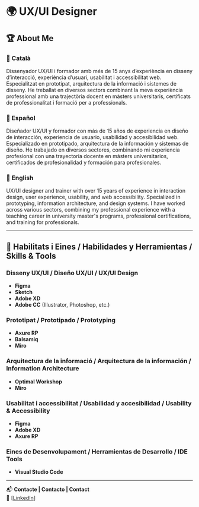 # 🌍 UX/UI Designer  

## 🏆 About Me  

### 📌 Català  
Dissenyador UX/UI i formador amb més de 15 anys d’experiència en disseny d’interacció, experiència d’usuari, usabilitat i accessibilitat web. Especialitzat en prototipat, arquitectura de la informació i sistemes de disseny. He treballat en diversos sectors combinant la meva experiència professional amb una trajectòria docent en màsters universitaris, certificats de professionalitat i formació per a professionals.  

### 📌 Español  
Diseñador UX/UI y formador con más de 15 años de experiencia en diseño de interacción, experiencia de usuario, usabilidad y accesibilidad web. Especializado en prototipado, arquitectura de la información y sistemas de diseño. He trabajado en diversos sectores, combinando mi experiencia profesional con una trayectoria docente en másters universitarios, certificados de profesionalidad y formación para profesionales.  

### 📌 English  
UX/UI designer and trainer with over 15 years of experience in interaction design, user experience, usability, and web accessibility. Specialized in prototyping, information architecture, and design systems. I have worked across various sectors, combining my professional experience with a teaching career in university master's programs, professional certifications, and training for professionals.  

---

## 🔧 Habilitats i Eines / Habilidades y Herramientas / Skills & Tools  

### Disseny UX/UI / Diseño UX/UI / UX/UI Design  
- **Figma**  
- **Sketch**  
- **Adobe XD**  
- **Adobe CC** (Illustrator, Photoshop, etc.)

### Prototipat / Prototipado / Prototyping  
- **Axure RP**  
- **Balsamiq**  
- **Miro**  

### Arquitectura de la informació / Arquitectura de la información / Information Architecture  
- **Optimal Workshop**  
- **Miro**  

### Usabilitat i accessibilitat / Usabilidad y accesibilidad / Usability & Accessibility  
- **Figma**  
- **Adobe XD**  
- **Axure RP**  

### Eines de Desenvolupament / Herramientas de Desarrollo / IDE Tools  
- **Visual Studio Code**  

---

📬 **Contacte | Contacto | Contact**  
🔗 [[LinkedIn](https://www.linkedin.com/in/gegebe/)]  
